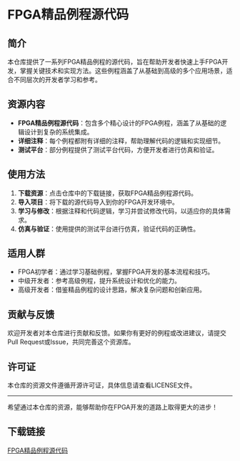 # FPGA精品例程源代码

## 简介
本仓库提供了一系列FPGA精品例程的源代码，旨在帮助开发者快速上手FPGA开发，掌握关键技术和实现方法。这些例程涵盖了从基础到高级的多个应用场景，适合不同层次的开发者学习和参考。

## 资源内容
- **FPGA精品例程源代码**：包含多个精心设计的FPGA例程，涵盖了从基础的逻辑设计到复杂的系统集成。
- **详细注释**：每个例程都附有详细的注释，帮助理解代码的逻辑和实现细节。
- **测试平台**：部分例程提供了测试平台代码，方便开发者进行仿真和验证。

## 使用方法
1. **下载资源**：点击仓库中的下载链接，获取FPGA精品例程源代码。
2. **导入项目**：将下载的源代码导入到你的FPGA开发环境中。
3. **学习与修改**：根据注释和代码逻辑，学习并尝试修改代码，以适应你的具体需求。
4. **仿真与验证**：使用提供的测试平台进行仿真，验证代码的正确性。

## 适用人群
- FPGA初学者：通过学习基础例程，掌握FPGA开发的基本流程和技巧。
- 中级开发者：参考高级例程，提升系统设计和优化的能力。
- 高级开发者：借鉴精品例程的设计思路，解决复杂问题和创新应用。

## 贡献与反馈
欢迎开发者对本仓库进行贡献和反馈。如果你有更好的例程或改进建议，请提交Pull Request或Issue，共同完善这个资源库。

## 许可证
本仓库的资源文件遵循开源许可证，具体信息请查看LICENSE文件。

---

希望通过本仓库的资源，能够帮助你在FPGA开发的道路上取得更大的进步！

## 下载链接

[FPGA精品例程源代码](https://pan.quark.cn/s/3c2403d8e4b8)